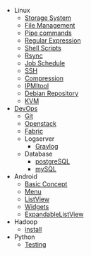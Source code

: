 * Linux
	* [Storage System](Linux/storage.md)
	* [File Management](Linux/file.md)
	* [Pipe commands](Linux/pipe.md)
	* [Regular Expression](Linux/regular_expression.md)
	* [Shell Scripts](Linux/shell.md)
	* [Rsync](Linux/rsync.md)
	* [Job Schedule](Linux/cron.md)
	* [SSH](Linux/ssh.md)
	* [Compression](Linux/compression.md)
	* [IPMItool](Linux/ipmitool.md)
	* [Debian Repository](Linux/Debian/local_repo.md)
	* [KVM](Linux/KVM.md)
* [DevOps](DevOps/DevOps.md)
	* [Git](DevOps/git.md)
	* [Openstack](DevOps/OpenStack/instance.md)
	* [Fabric](DevOps/fabric.md)
	* Logserver
		* [Graylog](DevOps/LogServer/Graylog.md)
	* Database
		* [postgreSQL](Database/postgreSQL.md)
		* [mySQL](Database/mysql.md)
* Android
	* [Basic Concept](Android/basic.md)
	* [Menu](Android/menu.md)
	* [ListView](Android/listView.md)
	* [Widgets](Android/widgets.md)	
	* [ExpandableListView](Android/ExpandableListView.md)
* Hadoop
	* [install](BigData/Hadoop/install.md)
* Python
	* [Testing](Python/test.md)
